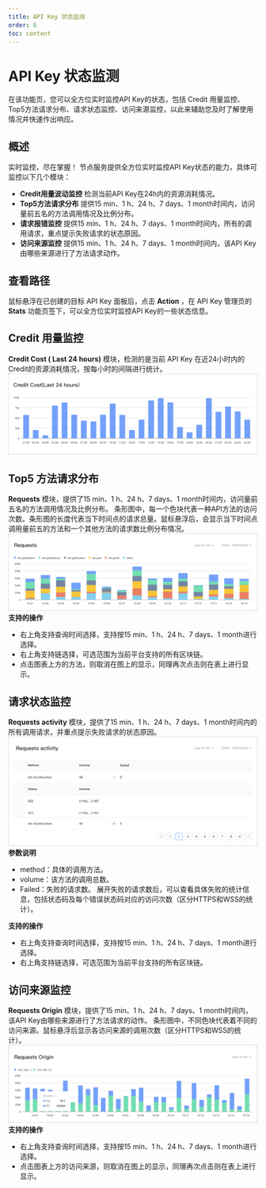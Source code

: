 ```yaml
---
title: API Key 状态监测
order: 6
toc: content
---
```


# API Key 状态监测
在该功能页，您可以全方位实时监控API Key的状态，包括 Credit 用量监控、Top5方法请求分布、请求状态监控、访问来源监控，以此来辅助您及时了解使用情况并快速作出响应。

## 概述
实时监控，尽在掌握！
节点服务提供全方位实时监控API Key状态的能力，具体可监控以下几个模块：
- **Credit用量波动监控**
  检测当前API Key在24h内的资源消耗情况。
- **Top5方法请求分布**
  提供15 min、1 h、24 h、7 days、1 month时间内，访问量前五名的方法调用情况及比例分布。
- **请求报错监控**
  提供15 min、1 h、24 h、7 days、1 month时间内，所有的调用请求，重点提示失败请求的状态原因。
- **访问来源监控**
  提供15 min、1 h、24 h、7 days、1 month时间内，该API Key由哪些来源进行了方法请求动作。

## 查看路径
鼠标悬浮在已创建的目标 API Key 面板后，点击 **Action** ，在 API Key 管理页的 **Stats** 功能页签下，可以全方位实时监控API Key的一些状态信息。

## Credit 用量监控
**Credit Cost ( Last 24 hours)** 模块，检测的是当前 API Key 在近24小时内的Credit的资源消耗情况，按每小时的间隔进行统计。
![credit-cost.png](./images/credit-cost.png)

## Top5 方法请求分布
**Requests** 模块，提供了15 min、1 h、24 h、7 days、1 month时间内，访问量前五名的方法调用情况及比例分布。
条形图中，每一个色块代表一种API方法的访问次数。条形图的长度代表当下时间点的请求总量。鼠标悬浮后，会显示当下时间点调用量前五的方法和一个其他方法的请求数比例分布情况。
![request-api.png](./images/request-api.png)
**支持的操作**
- 右上角支持查询时间选择，支持按15 min、1 h、24 h、7 days、1 month进行选择。
- 右上角支持链选择，可选范围为当前平台支持的所有区块链。
- 点击图表上方的方法，则取消在图上的显示，同理再次点击则在表上进行显示。

## 请求状态监控
**Requests activity** 模块，提供了15 min、1 h、24 h、7 days、1 month时间内的所有调用请求，并重点提示失败请求的状态原因。
![requests-activity.png](./images/requests-activity.png)
**参数说明**
- method：具体的调用方法。
- volume：该方法的调用总数。
- Failed：失败的请求数。
  展开失败的请求数后，可以查看具体失败的统计信息，包括状态码及每个错误状态码对应的访问次数（区分HTTPS和WSS的统计）。

**支持的操作**
- 右上角支持查询时间选择，支持按15 min、1 h、24 h、7 days、1 month进行选择。
- 右上角支持链选择，可选范围为当前平台支持的所有区块链。

## 访问来源监控
**Requests Origin** 模块，提供了15 min、1 h、24 h、7 days、1 month时间内，该API Key由哪些来源进行了方法请求的动作。
条形图中，不同色块代表着不同的访问来源。鼠标悬浮后显示各访问来源的调用次数（区分HTTPS和WSS的统计）。
![requests-origin.png](./images/requests-origin.png)
**支持的操作**
- 右上角支持查询时间选择，支持按15 min、1 h、24 h、7 days、1 month进行选择。
- 点击图表上方的访问来源，则取消在图上的显示，同理再次点击则在表上进行显示。
